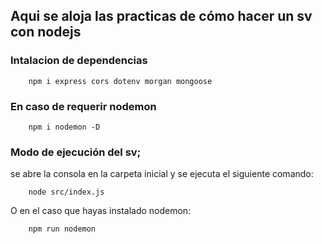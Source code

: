 ## Aqui se aloja las practicas de cómo hacer un sv con nodejs 
### Intalacion de dependencias
```
    npm i express cors dotenv morgan mongoose
```
### En caso de requerir nodemon
```
    npm i nodemon -D
```
### Modo de ejecución del sv;
se abre la consola en la carpeta inicial y se ejecuta el siguiente comando:
```
    node src/index.js
```
O en el caso que hayas instalado nodemon:
```
    npm run nodemon
```
